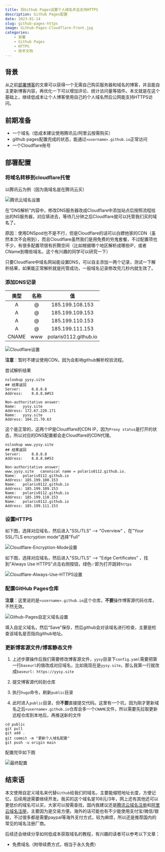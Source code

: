 ```yaml
---
title: 将Github Pages设置个人域名并且支持HTTPS
description: Github Pages配置
date: 2023-01-14
slug: github-pages-https
image: Github-Pages-Cloudflare-Front.jpg
categories:
    - 部署
    - Github Pages
    - HTTPS
    - 技术文档
---
```

##  背景

从之前[部署博客](https://yysy.site/p/github-pages-hugo/)的文章可以获得一个无需自己购买服务器和域名的博客，并且能自主更新博客内容，再优化一下可以增加评论、统计访问量等插件。本文就是在这个基础上，继续低成本让个人博客使用自己的个人域名然后公网能支持HTTPS访问。

## 前期准备

- 一个域名（低成本建议使用腾讯云/阿里云按需购买）
- github pages配置完成的状态，能通过`<username>.github.io`正常访问
- 一个Cloudflare账号

## 部署配置

### 将域名转移到cloudflare托管

以腾讯云为例（因为我域名是在腾讯云买）

![腾讯云域名设置](Tencent-Cloud-DNS-Dashboard.png)

在“DNS解析”内容中，修改DNS服务器改成Cloudflare中添加站点后按照流程给出的NS服务器，对应填进去，等待几分钟之后Cloudflare就可以托管我们买的域名了。

原因：使用DNSpod也不是不行，但是Cloudflare的话可以白嫖他家的CDN（虽然本次不会用到），而且Cloudflare虽然我们是用免费的穷鬼套餐，不过配置项也不少，有很多配置项很有折腾空间（比如根据哪个地区解析成哪些IP，或者CName到哪些域名，这个有兴趣的同学可以研究一下）

只要Cloudflare中域名网站能设置DNS，可以自主添加一两个记录，测试一下解析结果，如果能正常解析就是托管成功，一般域名记录修改完几秒内就生效了。

### 添加DNS记录

| 类型  | 名称 |          值           |
| :---: | :--: | :-------------------: |
|   A   |  @   |    185.199.108.153    |
|   A   |  @   |    185.199.109.153    |
|   A   |  @   |    185.199.110.153    |
|   A   |  @   |    185.199.111.153    |
| CNAME | www  | polaris0112.github.io |

![Cloudflare设置](Cloudflare-Setting.png)

**注意**：暂时不建议使用CDN，因为会影响github解析校验流程。

尝试解析结果

```shell
nslookup yysy.site
## 结果返回
Server:		8.8.8.8
Address:	8.8.8.8#53

Non-authoritative answer:
Name:	yysy.site
Address: 172.67.220.171
Name:	yysy.site
Address: 104.21.70.63
```

这个是正常的，这两个IP是Cloudflare的CDN IP，因为`Proxy status`是打开的状态，所以对应的DNS配置都会走Cloudflare的CDN代理。

```shell
nslookup www.yysy.site
## 结果返回
Server:		8.8.8.8
Address:	8.8.8.8#53

Non-authoritative answer:
www.yysy.site	canonical name = polaris0112.github.io.
Name:	polaris0112.github.io
Address: 185.199.108.153
Name:	polaris0112.github.io
Address: 185.199.109.153
Name:	polaris0112.github.io
Address: 185.199.110.153
Name:	polaris0112.github.io
Address: 185.199.111.153
```

### 设置HTTPS

如下图，选择对应域名，然后进入"SSL/TLS" --> "Overview" ，在"Your SSL/TLS encryption mode"选择"Full"

![Cloudflare-Encryption-Mode设置](Cloudflare-Setting-Encryption-Mode.png)

如下图，选择对应域名，然后进入"SSL/TLS" --> "Edge Certificates" ，找到"Always Use HTTPS"点击右侧按钮，绿色✅即为打开跳转`https`

![Cloudflare-Always-Use-HTTPS设置](Cloudflare-Setting-Always-Use-HTTPS.png)

### 配置GitHub Pages仓库

**注意**：这里说的是`<username>.github.io`这个仓库，**不要**操作博客源代码仓库，不然无效。

![Github-Pages自定义域名设置](Github-Pages-Setting-Custom-Domain.png)

填入自定义域名，然后“Save”保存，然后github会对该域名进行检查，主要是检查该域名是否指向github地址。

### 更新博客源文件/博客静态文件

1. 上述步骤操作后我们需要修改博客源文件，`yysy`目录下`config.yaml`需要把第一行`baseurl`的值改成对应域名，比如我现在是`yysy.site`，那么我第一行就改成`baseurl: https://yysy.site`

2. 提交博客源代码到仓库
3. 执行`hugo`命令，刷新`public`目录
4. 此时进入`public`目录，但**不要**直接提交代码。这里有一个坑，因为刚才更新域名之后`<username>.github.io`仓库会多一个`CNAME`文件，所以需要先拉取更新远程仓库到本地后，再推送新的文件

```shell
cd public
git pull
git add . 
git commit -m "更新个人域名配置"
git push -u origin main
```

配置完毕如下图

![最终配置](Finish-Setting.png)

## 结束语

本文使用自定义域名来代替`Github`给我们的域名，主要能缩短地址长度，方便记忆，后续用途需要继续开发。我买的这个域名是108元/3年，网上还有其他还可以更低价的域名可以买，大家可以按需查找，国内我建议还是[腾讯云域名注册](https://dnspod.cloud.tencent.com/)和[阿里云域名注册](https://wanwang.aliyun.com/)，主要因为是交易方便。海外的话可能也有不少能使用支付宝/微信/银联，不过很多都是需要paypal等海外支付方式，较为麻烦，所以还是推荐国内的常见的域名注册厂商。

后续还会继续分享如何低成本获取域名的教程，有兴趣的读者可以参考以下文章：

- 免费域名（附带续费方式，相当于永久免费）

